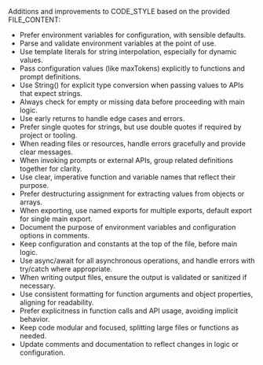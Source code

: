 Additions and improvements to CODE_STYLE based on the provided FILE_CONTENT:

- Prefer environment variables for configuration, with sensible defaults.
- Parse and validate environment variables at the point of use.
- Use template literals for string interpolation, especially for dynamic values.
- Pass configuration values (like maxTokens) explicitly to functions and prompt definitions.
- Use String() for explicit type conversion when passing values to APIs that expect strings.
- Always check for empty or missing data before proceeding with main logic.
- Use early returns to handle edge cases and errors.
- Prefer single quotes for strings, but use double quotes if required by project or tooling.
- When reading files or resources, handle errors gracefully and provide clear messages.
- When invoking prompts or external APIs, group related definitions together for clarity.
- Use clear, imperative function and variable names that reflect their purpose.
- Prefer destructuring assignment for extracting values from objects or arrays.
- When exporting, use named exports for multiple exports, default export for single main export.
- Document the purpose of environment variables and configuration options in comments.
- Keep configuration and constants at the top of the file, before main logic.
- Use async/await for all asynchronous operations, and handle errors with try/catch where appropriate.
- When writing output files, ensure the output is validated or sanitized if necessary.
- Use consistent formatting for function arguments and object properties, aligning for readability.
- Prefer explicitness in function calls and API usage, avoiding implicit behavior.
- Keep code modular and focused, splitting large files or functions as needed.
- Update comments and documentation to reflect changes in logic or configuration.